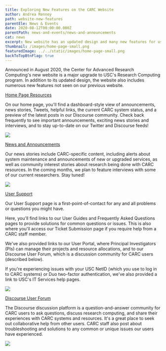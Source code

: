 ```yaml
---
title: Exploring New Features on the CARC Website
author: Andrea Renney
path: website-new-features
parentEle: News & Events
date: 2020-08-12T00:00:00.000Z
parentPath: news-and-events/news-and-announcements
cat: news
excerpt: New website has an updated design and many new features for users
thumbnail: /images/home-page-small.png
featuredImage: ../../static/images/home-page-small.png
backToTopBtnFlag: true
---
```

Announced in August 2020, the Center for Advanced Research Computing's new website is a major upgrade to USC's Research Computing program. In addition to its updated design, the website also includes numerous new features not seen on our previous website.

[Home Page Resources](https://carc.usc.edu/)

[](https://carc.usc.edu/)On our home page, you'll find a dashboard-style view of announcements, news stories, Tweets, helpful links, the current CARC system status, and a preview of the latest posts in our Discourse community. Check back frequently to see important announcements, exciting news stories and interviews, and to stay up-to-date on our Twitter and Discourse feeds!

![](/images/columns.png)

[News and Announcements](https://carc.usc.edu/news-and-events/news-and-announcements)

Our news stories include CARC-specific content, including alerts about system maintenance and announcements of new or upgraded services, as well as community interest stories about research being done with CARC resources. In the coming months, we plan to feature interviews with some of our current researchers. Stay tuned!

![](/images/news.png)

[User Support](https://carc.usc.edu/user-support)

Our User Support page is a first-point-of-contact for any and all problems or questions you might have.

Here, you'll find links to our User Guides and Frequently Asked Questions pages to provide solutions for common questions or issues. This is also where you'll access our Ticket Submission page if you require help from a CARC staff member.

We've also provided links to our User Portal, where Principal Investigators (PIs) can manage their projects and resource allocations, and to our Discourse User Forum, which is a discussion community for CARC users (described below).

If you're experiencing issues with your USC NetID (which you use to log in to CARC systems) or Duo two-factor authentication, we've also provided a link to USC's IT Services help pages.

![](/images/user-support.png)

[Discourse User Forum](https://hpc-discourse.usc.edu/categories)

The Discourse discussion platform is a question-and-answer community for CARC users to ask questions, discuss research computing, and share their experiences with CARC systems and resources. It's a great place to seek out collaborative help from other users. CARC staff also post about troubleshooting and solutions to any common or unique issues our users have experienced.

![](/images/discourse.png)